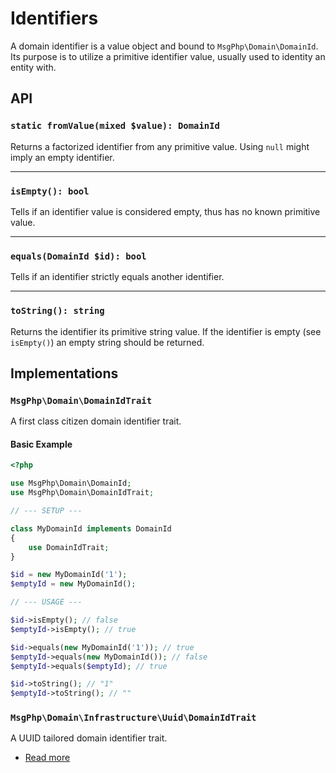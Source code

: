 # Identifiers

A domain identifier is a value object and bound to `MsgPhp\Domain\DomainId`. Its purpose is to utilize a primitive
identifier value, usually used to identity an entity with.

## API

### `static fromValue(mixed $value): DomainId`

Returns a factorized identifier from any primitive value. Using `null` might imply an empty identifier.

---

### `isEmpty(): bool`

Tells if an identifier value is considered empty, thus has no known primitive value.

---

### `equals(DomainId $id): bool`

Tells if an identifier strictly equals another identifier.

---

### `toString(): string`

Returns the identifier its primitive string value. If the identifier is empty (see `isEmpty()`) an empty string should
be returned.

## Implementations

### `MsgPhp\Domain\DomainIdTrait`

A first class citizen domain identifier trait.

#### Basic Example

```php
<?php

use MsgPhp\Domain\DomainId;
use MsgPhp\Domain\DomainIdTrait;

// --- SETUP ---

class MyDomainId implements DomainId
{
    use DomainIdTrait;
}

$id = new MyDomainId('1');
$emptyId = new MyDomainId();

// --- USAGE ---

$id->isEmpty(); // false
$emptyId->isEmpty(); // true

$id->equals(new MyDomainId('1')); // true
$emptyId->equals(new MyDomainId()); // false
$emptyId->equals($emptyId); // true

$id->toString(); // "1"
$emptyId->toString(); // ""
```

### `MsgPhp\Domain\Infrastructure\Uuid\DomainIdTrait`

A UUID tailored domain identifier trait.

- [Read more](../infrastructure/uuid.md#domain-identifier)
